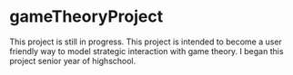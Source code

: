 # gameTheoryProject
This project is still in progress.
This project is intended to become a user friendly way to model strategic interaction with game theory.
I began this project senior year of highschool.

